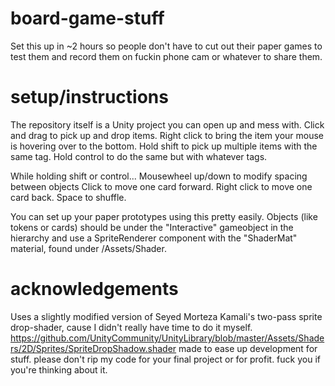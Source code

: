 # board-game-stuff

Set this up in ~2 hours so people don't have to cut out their paper games to test them and record them on fuckin phone cam or whatever to share them.

# setup/instructions

The repository itself is a Unity project you can open up and mess with.
Click and drag to pick up and drop items.
Right click to bring the item your mouse is hovering over to the bottom.
Hold shift to pick up multiple items with the same tag.
Hold control to do the same but with whatever tags.

While holding shift or control...
Mousewheel up/down to modify spacing between objects
Click to move one card forward.
Right click to move one card back.
Space to shuffle.

You can set up your paper prototypes using this pretty easily.  Objects (like tokens or cards) should be under the "Interactive" gameobject in the hierarchy and use a SpriteRenderer component with the "ShaderMat" material, found under /Assets/Shader.

# acknowledgements

Uses a slightly modified version of Seyed Morteza Kamali's two-pass sprite drop-shader, cause I didn't really have time to do it myself.  https://github.com/UnityCommunity/UnityLibrary/blob/master/Assets/Shaders/2D/Sprites/SpriteDropShadow.shader
made to ease up development for stuff.
please don't rip my code for your final project or for profit.  fuck you if you're thinking about it.
